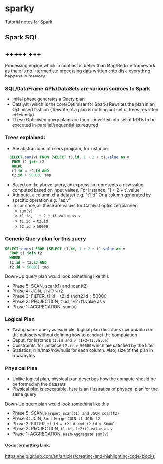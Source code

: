 # sparky
Tutorial notes for Spark

## Spark SQL
## +++++ +++

Processing engine which in contrast is better than Map/Reduce framework as there is no intermediate processing data written onto disk, 
everything happens in memory.

### SQL/DataFrame APIs/DataSets are various sources to Spark
- Initial phase generates a Query plan
- Catalyst (which is the core/Optimiser for Spark) Rewrites the plan in an Optimised fashion
  { Rewrite of a plan is nothing but set of trees rewritten efficiently}
- These Optimised query plans are then converted into set of RDDs to be executed in-parallel/sequential as required

### Trees explained:
- Are abstractions of users program, for instance:
```sql
  SELECT sum(v) FROM (SELECT t1.id, 1 + 2 + t1.value as v
   FROM t1 join t2 
   WHERE 
   t1.id = t2.id AND
   t2.id > 50000) tmp
```   
   
- Based on the above query, an expression represents a new value, computed based on input values.
  For instance, "1 + 2 + t1.value"
- Attribute, a column of a dataset e.g. "t1.id" Or a column generated by specific operation e.g. "as v"     
- In our case, all these are values for Catalyst optimizer/planner:
  - ```sum(v) ```
  - ```t1.id, 1 + 2 + t1.value as v```
  - ```t1.id = t2.id```
  - ```t2.id > 50000```
  

### Generic Query plan for this query
```sql
SELECT sum(v) FROM (SELECT t1.id, 1 + 2 + t1.value as v
  FROM t1 join t2 
  WHERE 
  t1.id = t2.id AND
  t2.id > 50000) tmp
```
Down-Up query plan would look something like this
- Phase 5: SCAN, scan(t1) and scan(t2)
- Phase 4: JOIN, t1 JOIN t2
- Phase 3: FILTER, t1.id = t2.id and t2.id > 50000
- Phase 2: PROJECTION, t1.id, 1+2+t1.value as v
- Phase 1: AGGREGATION, sum(v)

### Logical Plan

* Taking same query as example, logical plan describes computation on the datasets without defining how to conduct the computation
* Ouput, for instance ```t1.id and v (1+2+t1.value)```
* Constraints, for instance ```t2.id > 50000``` which are satisfied by the filter
* Statistics, min/max/ndv/nulls for each column. Also, size of the plan in rows/bytes

### Physical Plan

* Unlike logical plan, physical plan describes how the compute should be performed on the datasets
* Physical plan is executable, here is an illustration of physical plan for the same query

Down-Up query plan would look something like this
- Phase 5: SCAN, ```Parquet Scan(t1) and JSON scan(t2)```
- Phase 4: JOIN, ```Sort-Merge JOIN t1 JOIN t2```
- Phase 3: FILTER, ```t1.id = t2.id and t2.id > 50000```
- Phase 2: PROJECTION, ```t1.id, 1+2+t1.value as v```
- Phase 1: AGGREGATION, ```Hash-Aggregate sum(v)```




















#### Code formatting Link:
https://help.github.com/en/articles/creating-and-highlighting-code-blocks
